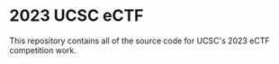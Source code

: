 # 2023 UCSC eCTF

This repository contains all of the source code for UCSC's 2023 eCTF competition work.
